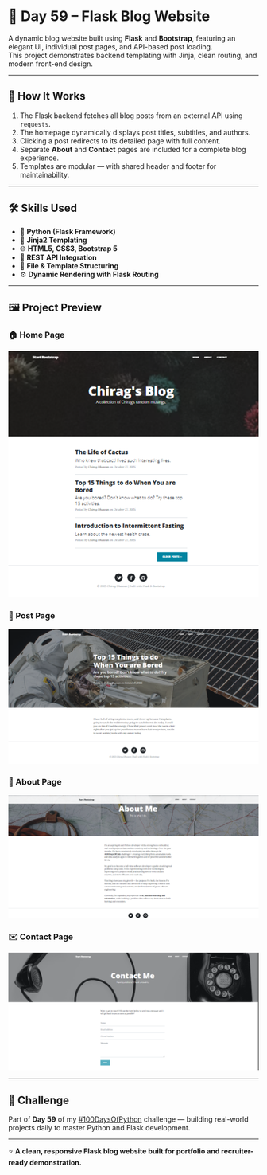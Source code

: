 # 📝 Day 59 – Flask Blog Website

A dynamic blog website built using **Flask** and **Bootstrap**, featuring an elegant UI, individual post pages, and API-based post loading.  
This project demonstrates backend templating with Jinja, clean routing, and modern front-end design.

---

## 🚀 How It Works

1. The Flask backend fetches all blog posts from an external API using `requests`.
2. The homepage dynamically displays post titles, subtitles, and authors.
3. Clicking a post redirects to its detailed page with full content.
4. Separate **About** and **Contact** pages are included for a complete blog experience.
5. Templates are modular — with shared header and footer for maintainability.

---

## 🛠 Skills Used

- 🐍 **Python (Flask Framework)**
- 🧩 **Jinja2 Templating**
- 🌐 **HTML5, CSS3, Bootstrap 5**
- 🔗 **REST API Integration**
- 🧱 **File & Template Structuring**
- ⚙️ **Dynamic Rendering with Flask Routing**

---

## 🖼️ Project Preview

### 🏠 Home Page  
<p align="center">
  <img src="screenshots/homepage.png" alt="Home Page" width="600">
</p>

### 📰 Post Page  
<p align="center">
  <img src="screenshots/post.png" alt="Post Page" width="600">
</p>

### 👤 About Page  
<p align="center">
  <img src="screenshots/about.png" alt="About Page" width="600">
</p>

### ✉️ Contact Page  
<p align="center">
  <img src="screenshots/contact.png" alt="Contact Page" width="600">
</p>


---

## 📅 Challenge

Part of **Day 59** of my [#100DaysOfPython](https://github.com/chiragdhawan07/100-days-of-python) challenge — building real-world projects daily to master Python and Flask development.

---

⭐ **A clean, responsive Flask blog website built for portfolio and recruiter-ready demonstration.**


